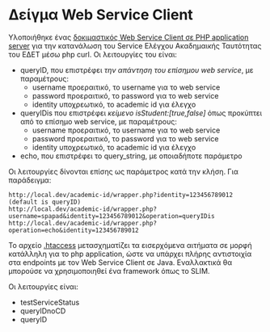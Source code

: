 # Δείγμα Web Service Client 

Υλοποιήθηκε ένας [δοκιμαστικός Web Service Client σε PHP application server](wrapper.php) για την κατανάλωση του Service Ελέγχου Ακαδημαικής Ταυτότητας του ΕΔΕΤ μέσω php curl. Οι λειτουργίες του είναι:

* queryID, που επιστρέφει *την απάντηση του επίσημου web service*, με παραμέτρους:
    * username προεραιτικό, το username για το web service
    * password προεραιτικό, το password για το web service
    * identity υποχρεωτικό, το academic id για έλεγχο
* queryIDis που επιστρέφει *κείμενο isStudent:[true,false]* όπως προκύπτει από το επίσημο web service, με παραμέτρους:
    * username προεραιτικό, το username για το web service
    * password προεραιτικό, το password για το web service
    * identity υποχρεωτικό, το academic id για έλεγχο
* echo, που επιστρέφει το query_string, με οποιαδήποτε παράμετρο

Οι λειτουργίες δίνονται επίσης ως παράμετρος κατά την κλήση. Για παράδειγμα:

```
http://local.dev/academic-id/wrapper.php?identity=123456789012 (default is queryID) 
http://local.dev/academic-id/wrapper.php?username=spapad&identity=123456789012&operation=queryIDis
http://local.dev/academic-id/wrapper.php?operation=echo&identity=123456789012
```

Το αρχείο [.htaccess](.htaccess) μετασχηματίζει τα εισερχόμενα αιτήματα σε μορφή κατάλληλη για το php application, ώστε να υπάρχει πλήρης αντιστοιχία στα endpoints με τον Web Service Client σε Java. Εναλλακτικά θα μπορούσε να χρησιμοποιηθεί ένα framework όπως το SLIM.

Οι λειτουργίες είναι: 

* testServiceStatus
* queryIDnoCD
* queryID
